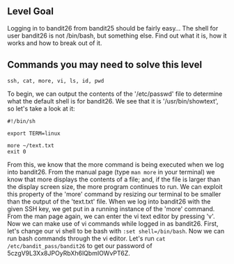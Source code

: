 ## Level Goal ##

Logging in to bandit26 from bandit25 should be fairly easy… The shell for user bandit26 is not /bin/bash, but something else. Find out what it is, how it works and how to break out of it.

## Commands you may need to solve this level ##

    ssh, cat, more, vi, ls, id, pwd

To begin, we can output the contents of the '/etc/passwd' file to determine what the default shell is for bandit26. We see that it is '/usr/bin/showtext', so let's take a look at it:

```
#!/bin/sh

export TERM=linux

more ~/text.txt
exit 0
```

From this, we know that the more command is being executed when we log into bandit26. From the manual page (type `man more` in your terminal) we know that more displays the contents of a file; and, if the file is larger than the display screen size, the more program continues to run. We can exploit this property of the 'more' command by resizing our terminal to be smaller than the output of the 'text.txt' file. When we log into bandit26 with the given SSH key, we get put in a running instance of the 'more' command. From the man page again, we can enter the vi text editor by pressing 'v'. Now we can make use of vi commands while logged in as bandit26. First, let's change our vi shell to be bash with `:set shell=/bin/bash`. Now we can run bash commands through the vi editor. Let's run `cat /etc/bandit_pass/bandit26` to get our password of 5czgV9L3Xx8JPOyRbXh6lQbmIOWvPT6Z.
